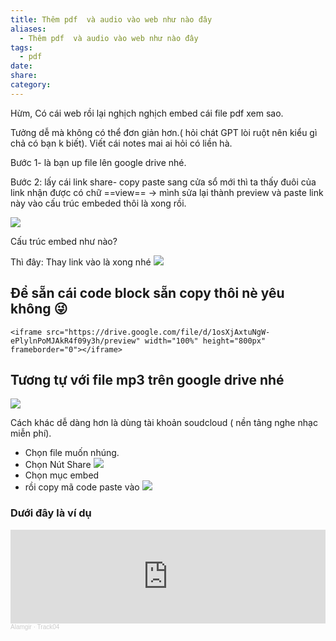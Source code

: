 ```yaml
---
title: Thêm pdf  và audio vào web như nào đây
aliases:
  - Thêm pdf  và audio vào web như nào đây
tags:
  - pdf
date: 
share: 
category:
---
```

Hừm, 
Có cái web rồi lại nghịch nghịch embed cái file pdf xem sao.

Tưởng dễ mà không có thể đơn giản hơn.( hỏi chát GPT lòi ruột nên kiểu gì chả có bạn k biết). Viết cái notes mai ai hỏi có liền hà. 

Bước 1- là bạn up file lên google drive nhé.

Bước 2: lấy cái link share- copy paste sang cửa sổ mới thì ta thấy đuôi của link nhận được có chữ ==view==
-> mình sửa lại thành preview và paste link này vào cấu trúc embeded thôi là xong rồi.

![](https://i.imgur.com/fQeiMwv.png)

Cấu trúc embed như nào?

Thì đây: Thay link vào là xong nhé
![](https://i.imgur.com/Jkn364r.png)

## Để sẵn cái code block sẵn copy thôi nè yêu không 😜

```
<iframe src="https://drive.google.com/file/d/1osXjAxtuNgW-ePlylnPoMJAkR4f09y3h/preview" width="100%" height="800px" frameborder="0"></iframe>
```

## Tương tự với file mp3 trên google drive nhé
![](https://i.imgur.com/62eokTq.png)


 Cách khác dễ dàng hơn là dùng tài khoản soudcloud ( nền tảng nghe nhạc miễn phí).

- Chọn file muốn nhúng.
-  Chọn Nút Share ![](https://i.imgur.com/w3BpcGP.png)
- Chọn mục embed
- rồi copy mã code paste vào ![](https://i.imgur.com/LExwZ6O.png)
### Dưới đây là ví dụ

<iframe width="100%" height="150" scrolling="no" frameborder="no" allow="autoplay" src="https://w.soundcloud.com/player/?url=https%3A//api.soundcloud.com/tracks/198275799&color=%23ff5500&auto_play=true&hide_related=false&show_comments=true&show_user=true&show_reposts=false&show_teaser=true&visual=true"></iframe><div style="font-size: 10px; color: #cccccc;line-break: anywhere;word-break: normal;overflow: hidden;white-space: nowrap;text-overflow: ellipsis; font-family: Interstate,Lucida Grande,Lucida Sans Unicode,Lucida Sans,Garuda,Verdana,Tahoma,sans-serif;font-weight: 100;"><a href="https://soundcloud.com/alamgir-4" title="Alamgir" target="_blank" style="color: #cccccc; text-decoration: none;">Alamgir</a> · <a href="https://soundcloud.com/alamgir-4/track04" title="Track04" target="_blank" style="color: #cccccc; text-decoration: none;">Track04</a></div>